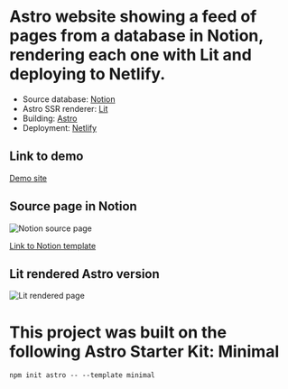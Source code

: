 # Astro website showing a feed of pages from a database in Notion, rendering each one with Lit and deploying to Netlify.

* Source database: [Notion](https://notion.so/)
* Astro SSR renderer: [Lit](https://lit.dev/)
* Building: [Astro](https://astro.build/)
* Deployment: [Netlify](https://www.netlify.com)

## Link to demo
[Demo site](https://stupefied-curie-9aac04.netlify.app/)

## Source page in Notion
![Notion source page](https://user-images.githubusercontent.com/18086163/137181232-aa0696a4-7d27-4f6e-9eb7-572323ee2afe.png)

[Link to Notion template](https://jakobskov.notion.site/My-Family-Book-Club-b2df2361835345ad9eab6c8c71037dde)

## Lit rendered Astro version
![Lit rendered page](https://user-images.githubusercontent.com/18086163/137182095-96d6b1d9-7483-4546-b7d2-ca0f8987e146.png)


# This project was built on the following Astro Starter Kit: Minimal

```
npm init astro -- --template minimal
```